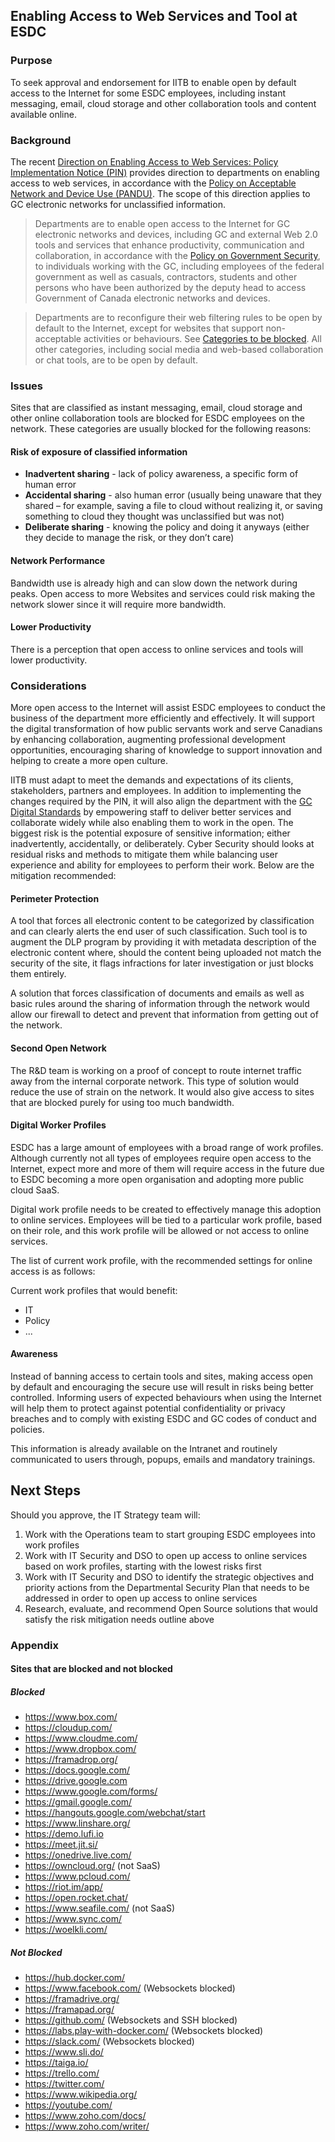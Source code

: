 ## Enabling Access to Web Services and Tool at ESDC

### Purpose

To seek approval and endorsement for IITB to enable open by default access to the Internet for some ESDC employees, including instant messaging, email, cloud storage and other collaboration tools and content available online.

### Background

The recent [Direction on Enabling Access to Web Services: Policy Implementation Notice (PIN)](https://www.tbs-sct.gc.ca/pol/doc-eng.aspx?id=32588) provides direction to departments on enabling access to web services, in accordance with the [Policy on Acceptable Network and Device Use (PANDU)](https://www.tbs-sct.gc.ca/pol/doc-eng.aspx?id=27122). The scope of this direction applies to GC electronic networks for unclassified information.

> Departments are to enable open access to the Internet for GC electronic networks and devices, including GC and external Web 2.0 tools and services that enhance productivity, communication and collaboration, in accordance with the [Policy on Government Security](https://www.tbs-sct.gc.ca/pol/doc-eng.aspx?id=16578), to individuals working with the GC, including employees of the federal government as well as casuals, contractors, students and other persons who have been authorized by the deputy head to access Government of Canada electronic networks and devices.

> Departments are to reconfigure their web filtering rules to be open by default to the Internet, except for websites that support non-acceptable activities or behaviours. See [Categories to be blocked](https://www.tbs-sct.gc.ca/pol/doc-eng.aspx?id=32588#appA). All other categories, including social media and web-based collaboration or chat tools, are to be open by default.

### Issues

Sites that are classified as instant messaging, email, cloud storage and other online collaboration tools are blocked for ESDC employees on the network. These categories are usually blocked for the following reasons:

#### Risk of exposure of classified information

- **Inadvertent sharing** - lack of policy awareness, a specific form of human error
- **Accidental sharing** - also human error (usually being unaware that they shared – for example, saving a file to cloud without realizing it, or saving something to cloud they thought was unclassified but was not)
- **Deliberate sharing** - knowing the policy and doing it anyways (either they decide to manage the risk, or they don’t care)

#### Network Performance

Bandwidth use is already high and can slow down the network during peaks. Open access to more Websites and services could risk making the network slower since it will require more bandwidth.

#### Lower Productivity

There is a perception that open access to online services and tools will lower productivity.

### Considerations

More open access to the Internet will assist ESDC employees to conduct the business of the department more efficiently and effectively.
It will support the digital transformation of how public servants work and serve Canadians by enhancing collaboration, augmenting professional development opportunities, encouraging sharing of knowledge to support innovation and helping to create a more open culture.

IITB must adapt to meet the demands and expectations of its clients, stakeholders, partners and employees.
In addition to implementing the changes required by the PIN, it will also align the department with the [GC Digital Standards](https://www.canada.ca/en/government/system/digital-government/government-canada-digital-standards.html) by empowering staff to deliver better services and collaborate widely while also enabling them to work in the open.
The biggest risk is the potential exposure of sensitive information; either inadvertently, accidentally, or deliberately.
Cyber Security should looks at residual risks and methods to mitigate them while balancing user experience and ability for employees to perform their work.
Below are the mitigation recommended:

#### Perimeter Protection

A tool that forces all electronic content to be categorized by classification and can clearly alerts the end user of such classification.
Such tool is to augment the DLP program by providing it with metadata description of the electronic content where, should the content being uploaded not match the security of the site, it flags infractions for later investigation or just blocks them entirely.

A solution that forces classification of documents and emails as well as basic rules around the sharing of information through the network would allow our firewall to detect and prevent that information from getting out of the network.

#### Second Open Network

The R&D team is working on a proof of concept to route internet traffic away from the internal corporate network.
This type of solution would reduce the use of strain on the network.
It would also give access to sites that are blocked purely for using too much bandwidth.

#### Digital Worker Profiles

ESDC has a large amount of employees with a broad range of work profiles.
Although currently not all types of employees require open access to the Internet, expect more and more of them will require access in the future due to ESDC becoming a more open organisation and adopting more public cloud SaaS.

Digital work profile needs to be created to effectively manage this adoption to online services.
Employees will be tied to a particular work profile, based on their role, and this work profile will be allowed or not access to online services.

The list of current work profile, with the recommended settings for online access is as follows:

Current work profiles that would benefit:

- IT
- Policy
- ...

#### Awareness

Instead of banning access to certain tools and sites, making access open by default and encouraging the secure use will result in risks being better controlled.
Informing users of expected behaviours when using the Internet will help them to protect against potential confidentiality or privacy breaches and to comply with existing ESDC and GC codes of conduct and policies.

This information is already available on the Intranet and routinely communicated to users through, popups, emails and mandatory trainings.

## Next Steps

Should you approve, the IT Strategy team will:

1. Work with the Operations team to start grouping ESDC employees into work profiles
2. Work with IT Security and DSO to open up access to online services based on work profiles, starting with the lowest risks first
3. Work with IT Security and DSO to identify the strategic objectives and priority actions from the Departmental Security Plan that needs to be addressed in order to open up access to online services
4. Research, evaluate, and recommend Open Source solutions that would satisfy the risk mitigation needs outline above

### Appendix

#### Sites that are blocked and not blocked

##### Blocked

- https://www.box.com/
- https://cloudup.com/
- https://www.cloudme.com/
- https://www.dropbox.com/
- https://framadrop.org/
- https://docs.google.com/
- https://drive.google.com
- https://www.google.com/forms/
- https://gmail.google.com/
- https://hangouts.google.com/webchat/start
- https://www.linshare.org/
- https://demo.lufi.io
- https://meet.jit.si/
- https://onedrive.live.com/
- https://owncloud.org/ (not SaaS)
- https://www.pcloud.com/
- https://riot.im/app/
- https://open.rocket.chat/
- https://www.seafile.com/ (not SaaS)
- https://www.sync.com/
- https://woelkli.com/

##### Not Blocked

- https://hub.docker.com/
- https://www.facebook.com/ (Websockets blocked)
- https://framadrive.org/
- https://framapad.org/
- https://github.com/  (Websockets and SSH blocked)
- https://labs.play-with-docker.com/ (Websockets blocked)
- https://slack.com/ (Websockets blocked)
- https://www.sli.do/
- https://taiga.io/
- https://trello.com/
- https://twitter.com/
- https://www.wikipedia.org/
- https://youtube.com/
- https://www.zoho.com/docs/
- https://www.zoho.com/writer/

